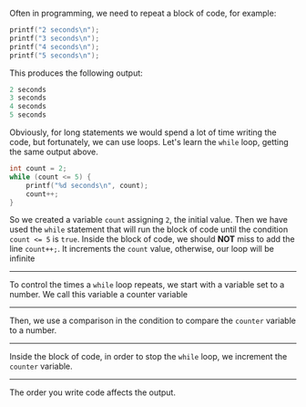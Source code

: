 Often in programming, we need to repeat a block of code, for example:
```c
printf("2 seconds\n");
printf("3 seconds\n");
printf("4 seconds\n");
printf("5 seconds\n");
```
This produces the following output:
```c
2 seconds
3 seconds
4 seconds
5 seconds
```
Obviously, for long statements we would spend a lot of time writing the code, but fortunately, we can use loops.
Let's learn the `while` loop, getting the same output above.
```c
int count = 2;
while (count <= 5) {
    printf("%d seconds\n", count);
    count++;
}
```
So we created a variable `count` assigning `2`, the initial value.
Then we have used the `while` statement that will run the block of code until the condition `count <= 5` is `true`.
Inside the block of code, we should **NOT** miss to add the line `count++;`.
It increments the `count` value, otherwise, our loop will be infinite

---

To control the times a `while` loop repeats, we start with a variable set to a number.
We call this variable a counter variable

---

Then, we use a comparison in the condition to compare the `counter` variable to a number.

---

Inside the block of code, in order to stop the `while` loop, we increment the `counter` variable.

---

The order you write code affects the output.
